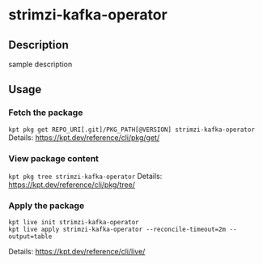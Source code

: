 # strimzi-kafka-operator

## Description
sample description

## Usage

### Fetch the package
`kpt pkg get REPO_URI[.git]/PKG_PATH[@VERSION] strimzi-kafka-operator`
Details: https://kpt.dev/reference/cli/pkg/get/

### View package content
`kpt pkg tree strimzi-kafka-operator`
Details: https://kpt.dev/reference/cli/pkg/tree/

### Apply the package
```
kpt live init strimzi-kafka-operator
kpt live apply strimzi-kafka-operator --reconcile-timeout=2m --output=table
```
Details: https://kpt.dev/reference/cli/live/
